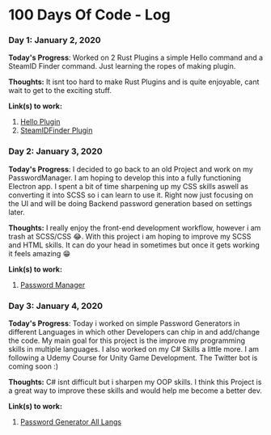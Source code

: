 # 100 Days Of Code - Log

### Day 1: January 2, 2020
**Today's Progress**: Worked on 2 Rust Plugins a simple Hello command and a SteamID Finder command. Just learning the ropes of making plugin.

**Thoughts:** It isnt too hard to make Rust Plugins and is quite enjoyable, cant wait to get to the exciting stuff.

**Link(s) to work:** 
1. [Hello Plugin](https://github.com/Wolfleader101/RustTestPlugin)
1. [SteamIDFinder Plugin](https://github.com/Wolfleader101/SteamIDFinder)


### Day 2: January 3, 2020
**Today's Progress**: I decided to go back to an old Project and work on my PasswordManager. I am hoping to develop this into a fully functioning Electron app. I spent a bit of time sharpening up my CSS skills aswell as converting it into SCSS so i can learn to use it. Right now just focusing on the UI and will be doing Backend password generation based on settings later.

**Thoughts:** I really enjoy the front-end development workflow, however i am trash at SCSS/CSS 😂. With this project i am hoping to improve my SCSS and HTML skills. It can do your head in sometimes but once it gets working it feels amazing 😁

**Link(s) to work:** 
1. [Password Manager](https://github.com/Wolfleader101/PasswordManager)


### Day 3: January 4, 2020
**Today's Progress**: Today i worked on simple Password Generators in different Languages in which other Developers can chip in and add/change the code. My main goal for this project is the improve my programming skills in multiple languages. 
I also worked on my C# Skills a little more. I am following a Udemy Course for Unity Game Development. The Twitter bot is coming soon :)

**Thoughts:** C# isnt difficult but i sharpen my OOP skills. I think this Project is a great way to improve these skills and would help me become a better dev.

**Link(s) to work:** 
1. [Password Generator All Langs](https://github.com/Wolfleader101/Password-Generator-All-Langs)



<!-- ### Day 0: February 30, 2016 (Example 2)

**Today's Progress**: Fixed CSS, worked on canvas functionality for the app.

**Thoughts**: I really struggled with CSS, but, overall, I feel like I am slowly getting better at it. Canvas is still new for me, but I managed to figure out some basic functionality.

**Link(s) to work**: [Calculator App](http://www.example.com)


### Day 1: June 27, Monday

**Today's Progress**: I've gone through many exercises on FreeCodeCamp.

**Thoughts** I've recently started coding, and it's a great feeling when I finally solve an algorithm challenge after a lot of attempts and hours spent.

**Link(s) to work**
1. [Find the Longest Word in a String](https://www.freecodecamp.com/challenges/find-the-longest-word-in-a-string)
2. [Title Case a Sentence](https://www.freecodecamp.com/challenges/title-case-a-sentence) -->
